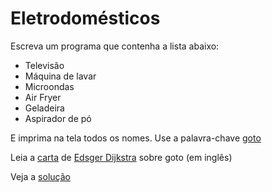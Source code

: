 # Eletrodomésticos

Escreva um programa que contenha a lista abaixo:

- Televisão
- Máquina de lavar
- Microondas
- Air Fryer
- Geladeira
- Aspirador de pó

E imprima na tela todos os nomes. Use a palavra-chave [goto](https://go.dev/ref/spec#Goto_statements)

Leia a [carta](https://homepages.cwi.nl/~storm/teaching/reader/Dijkstra68.pdf)
de [Edsger Dijkstra](https://en.wikipedia.org/wiki/Edsger_W._Dijkstra) sobre
goto (em inglês)

Veja a [solução](./solucoes/13-eletrodomesticos.go)